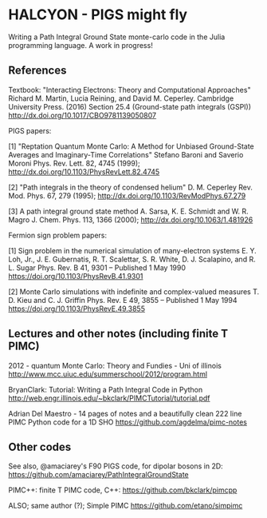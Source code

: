 # HALCYON - PIGS might fly

Writing a Path Integral Ground State monte-carlo code in the Julia programming language. A work in progress!

## References

Textbook: "Interacting Electrons: Theory and Computational Approaches" 
Richard M. Martin, Lucia Reining, and David M. Ceperley. 
Cambridge University Press. (2016)
Section 25.4 (Ground-state path integrals (GSPI))
http://dx.doi.org/10.1017/CBO9781139050807 

PIGS papers:

[1] "Reptation Quantum Monte Carlo: A Method for Unbiased Ground-State Averages and
Imaginary-Time Correlations"
Stefano Baroni and Saverio Moroni
Phys. Rev. Lett. 82, 4745 (1999); 
http://dx.doi.org/10.1103/PhysRevLett.82.4745

[2] "Path integrals in the theory of condensed helium" 
D. M. Ceperley
Rev. Mod. Phys. 67, 279 (1995); 
http://dx.doi.org/10.1103/RevModPhys.67.279

[3] A path integral ground state method
A. Sarsa, K. E. Schmidt and W. R. Magro
J. Chem. Phys. 113, 1366 (2000); 
http://dx.doi.org/10.1063/1.481926

Fermion sign problem papers:

[1] Sign problem in the numerical simulation of many-electron systems
E. Y. Loh, Jr., J. E. Gubernatis, R. T. Scalettar, S. R. White, D. J. Scalapino, and R. L. Sugar
Phys. Rev. B 41, 9301 – Published 1 May 1990
https://doi.org/10.1103/PhysRevB.41.9301

[2] Monte Carlo simulations with indefinite and complex-valued measures
T. D. Kieu and C. J. Griffin
Phys. Rev. E 49, 3855 – Published 1 May 1994
https://doi.org/10.1103/PhysRevE.49.3855

## Lectures and other notes (including finite T PIMC)

2012 - quantum Monte Carlo: Theory and Fundies - Uni of illinois
http://www.mcc.uiuc.edu/summerschool/2012/program.html

BryanClark: Tutorial: Writing a Path Integral Code in Python
http://web.engr.illinois.edu/~bkclark/PIMCTutorial/tutorial.pdf

Adrian Del Maestro - 14 pages of notes and a beautifully clean 222 line PIMC Python code for a 1D SHO 
https://github.com/agdelma/pimc-notes

## Other codes

See also, @amaciarey's F90 PIGS code, for dipolar bosons in 2D: 
https://github.com/amaciarey/PathIntegralGroundState

PIMC++: finite T PIMC code, C++: 
https://github.com/bkclark/pimcpp

ALSO; same author (?); Simple PIMC
https://github.com/etano/simpimc
